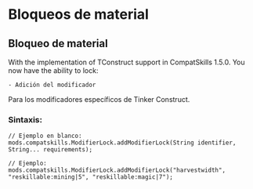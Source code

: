 # Bloqueos de material

## Bloqueo de material

With the implementation of TConstruct support in CompatSkills 1.5.0. You now have the ability to lock:

    - Adición del modificador
    

Para los modificadores específicos de Tinker Construct.

### Sintaxis:

    // Ejemplo en blanco:
    mods.compatskills.ModifierLock.addModifierLock(String identifier, String... requirements);
    
    // Ejemplo:
    mods.compatskills.ModifierLock.addModifierLock("harvestwidth", "reskillable:mining|5", "reskillable:magic|7");